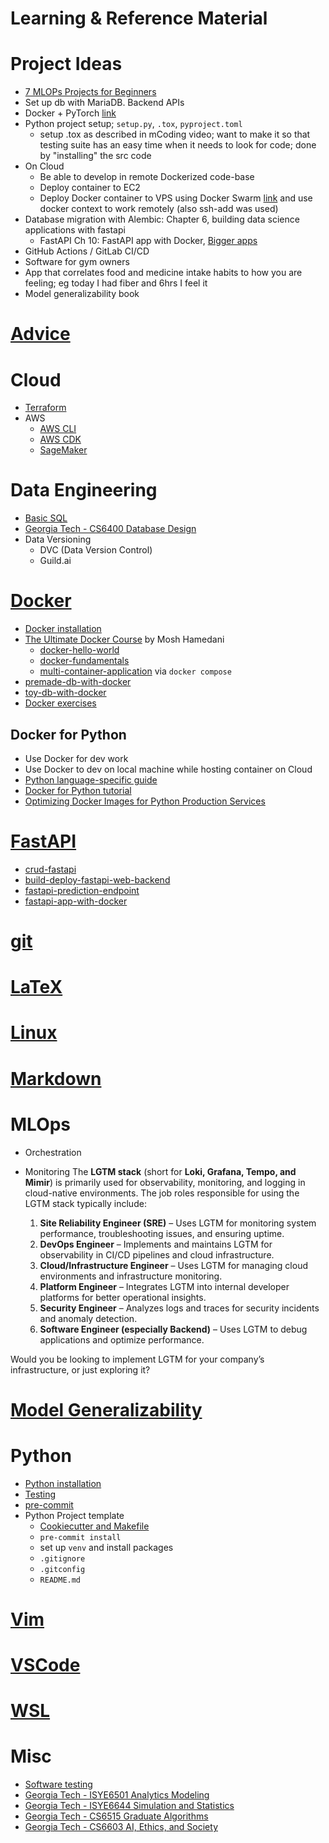 Learning & Reference Material
=============================

# Project Ideas

* [7 MLOPs Projects for Beginners](https://www.kdnuggets.com/7-mlops-projects-beginners)
* Set up db with MariaDB. Backend APIs
* Docker + PyTorch [link](https://youtu.be/Gx_I2y3L8is?si=SEMipRHS52h9HNYU)
* Python project setup; `setup.py`, `.tox`, `pyproject.toml`
  * setup .tox as described in mCoding video; want to make it so that testing suite has an easy time when it needs to look for code; done by "installing" the src code
* On Cloud
  * Be able to develop in remote Dockerized code-base
  * Deploy container to EC2
  * Deploy Docker container to VPS using Docker Swarm [link](https://youtu.be/ZmL46xVdYzM?si=Z12p5LcWR2byaQZV) and use docker context to work remotely (also ssh-add was used)
* Database migration with Alembic: Chapter 6, building data science applications with fastapi
  * FastAPI Ch 10: FastAPI app with Docker, [Bigger apps](https://fastapi.tiangolo.com/tutorial/bigger-applications/)
* GitHub Actions / GitLab CI/CD
* Software for gym owners
* App that correlates food and medicine intake habits to how you are feeling; eg today I had fiber and 6hrs I feel it
* Model generalizability book

# [Advice](src/advice/README.md)

# Cloud

* [Terraform](src/terraform/README.md)
* AWS
  * [AWS CLI](src/aws/aws_cli/README.md)
  * [AWS CDK](src/aws/cdk/README.md)
  * [SageMaker](src/aws/sagemaker/README.md)

# Data Engineering

* [Basic SQL](https://github.com/francisco-camargo/learn-sql)
* [Georgia Tech - CS6400 Database Design](https://github.com/francisco-camargo/cs6400-database-design-tradeplaza)
* Data Versioning
  * DVC (Data Version Control)
  * Guild.ai

# [Docker](src/docker/README.md)

* [Docker installation](https://github.com/francisco-camargo/dev-workflow/blob/main/src/docker/README.md)
* [The Ultimate Docker Course](https://codewithmosh.com/p/the-ultimate-docker-course) by Mosh Hamedani
  * [docker-hello-world](https://github.com/francisco-camargo/docker-hello-world.git)
  * [docker-fundamentals](https://github.com/francisco-camargo/docker-fundamentals)
  * [multi-container-application](https://github.com/francisco-camargo/vidly) via `docker compose`
* [premade-db-with-docker](https://github.com/francisco-camargo/premade-db-with-docker)
* [toy-db-with-docker](https://github.com/francisco-camargo/toy-db-with-docker)
* [Docker exercises](https://github.com/bregman-arie/devops-exercises/blob/master/topics/containers/README.md)

## Docker for Python

* Use Docker for dev work
* Use Docker to dev on local machine while hosting container on Cloud
* [Python language-specific guide](https://docs.docker.com/guides/python/)
* [Docker for Python tutorial](https://github.com/patrickloeber/python-docker-tutorial.git)
* [Optimizing Docker Images for Python Production Services](https://martynassubonis.substack.com/p/optimizing-docker-images-for-python)

# [FastAPI](src/fastapi/README.md)

* [crud-fastapi](https://github.com/francisco-camargo/crud-fastapi)
* [build-deploy-fastapi-web-backend](https://github.com/francisco-camargo/build-deploy-fastapi-web-backend)
* [fastapi-prediction-endpoint](https://github.com/francisco-camargo/fastapi-prediction-endpoint)
* [fastapi-app-with-docker](https://github.com/francisco-camargo/fastapi-app-with-docker)

# [git](src/git/README.md)

# [LaTeX](src/latex/README.md)

# [Linux](src/linux/README.md)

# [Markdown](src/markdown/README.md)

# MLOps

* Orchestration
* Monitoring
  The **LGTM stack** (short for **Loki, Grafana, Tempo, and Mimir**) is primarily used for observability, monitoring, and logging in cloud-native environments. The job roles responsible for using the LGTM stack typically include:

  1. **Site Reliability Engineer (SRE)** – Uses LGTM for monitoring system performance, troubleshooting issues, and ensuring uptime.
  2. **DevOps Engineer** – Implements and maintains LGTM for observability in CI/CD pipelines and cloud infrastructure.
  3. **Cloud/Infrastructure Engineer** – Uses LGTM for managing cloud environments and infrastructure monitoring.
  4. **Platform Engineer** – Integrates LGTM into internal developer platforms for better operational insights.
  5. **Security Engineer** – Analyzes logs and traces for security incidents and anomaly detection.
  6. **Software Engineer (especially Backend)** – Uses LGTM to debug applications and optimize performance.

Would you be looking to implement LGTM for your company’s infrastructure, or just exploring it?

# [Model Generalizability](src/model_generalizability/README.md)

# Python

* [Python installation](src/python/README.md)
* [Testing](src/python/testing/README.md)
* [pre-commit](src/python/pre-commit/README.md)
* Python Project template
  * [Cookiecutter and Makefile](https://www.ianwootten.co.uk/2021/01/07/bootstrapping-python-projects-with-cookiecutter-and-makefiles/)
  * `pre-commit install`
  * set up `venv` and install packages
  * `.gitignore`
  * `.gitconfig`
  * `README.md`

# [Vim](src/vim/README.md)

# [VSCode](src/vscode/README.md)

# [WSL](src/wsl/README.md)

# Misc

* [Software testing](src/testing/README.md)
* [Georgia Tech - ISYE6501 Analytics Modeling](https://github.com/francisco-camargo/isye6501-analyticsmodeling)
* [Georgia Tech - ISYE6644 Simulation and Statistics](https://github.com/francisco-camargo/isye6644-simulation)
* [Georgia Tech - CS6515 Graduate Algorithms](https://github.com/francisco-camargo/cs6515-intro-grad-algo)
* [Georgia Tech - CS6603 AI, Ethics, and Society](https://github.com/francisco-camargo/cs6603-ai-ethics-society)
